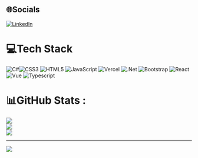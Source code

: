 
## 🌐Socials
[![LinkedIn](https://img.shields.io/badge/LinkedIn-%230077B5.svg?logo=linkedin&logoColor=white)](https://linkedin.com/in/https://www.linkedin.com/in/hoang-huy-pham-ngo-3b5800134/) 

# 💻Tech Stack
![C#](https://img.shields.io/badge/c%23-%23239120.svg?style=for-the-badge&logo=c-sharp&logoColor=white)![CSS3](https://img.shields.io/badge/css3-%231572B6.svg?style=for-the-badge&logo=css3&logoColor=white) ![HTML5](https://img.shields.io/badge/html5-%23E34F26.svg?style=for-the-badge&logo=html5&logoColor=white) ![JavaScript](https://img.shields.io/badge/javascript-%23323330.svg?style=for-the-badge&logo=javascript&logoColor=%23F7DF1E) ![Vercel](https://img.shields.io/badge/vercel-%23000000.svg?style=for-the-badge&logo=vercel&logoColor=white) ![.Net](https://img.shields.io/badge/.NET-5C2D91?style=for-the-badge&logo=.net&logoColor=white) ![Bootstrap](https://img.shields.io/badge/bootstrap-%23563D7C.svg?style=for-the-badge&logo=bootstrap&logoColor=white) ![React](https://img.shields.io/badge/react-%2320232a.svg?style=for-the-badge&logo=react&logoColor=%2361DAFB) ![Vue](https://img.shields.io/badge/Vue%20js-35495E?style=for-the-badge&logo=vuedotjs&logoColor=4FC08D) ![Typescript](https://img.shields.io/badge/TypeScript-007ACC?style=for-the-badge&logo=typescript&logoColor=white)
# 📊GitHub Stats :
![](https://github-readme-stats.vercel.app/api?username=huypham0808&theme=radical&hide_border=false&include_all_commits=false&count_private=false)<br/>
![](https://github-readme-streak-stats.herokuapp.com/?user=huypham0808&theme=radical&hide_border=false)<br/>
![](https://github-readme-stats.vercel.app/api/top-langs/?username=huypham0808&theme=radical&hide_border=false&include_all_commits=false&count_private=false&layout=compact)



---
[![](https://visitcount.itsvg.in/api?id=huypham0808&icon=0&color=0)](https://visitcount.itsvg.in)
